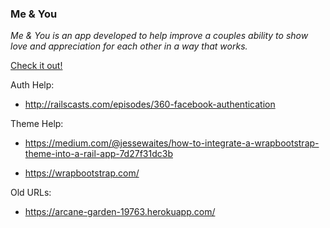 ### Me & You

*Me & You is an app developed to help improve a couples ability to show love and appreciation for each other in a way that works.*

[Check it out!](https://meandyou.herokuapp.com/login)

Auth Help:

* http://railscasts.com/episodes/360-facebook-authentication

Theme Help:

* https://medium.com/@jessewaites/how-to-integrate-a-wrapbootstrap-theme-into-a-rail-app-7d27f31dc3b

* https://wrapbootstrap.com/

Old URLs:

* https://arcane-garden-19763.herokuapp.com/